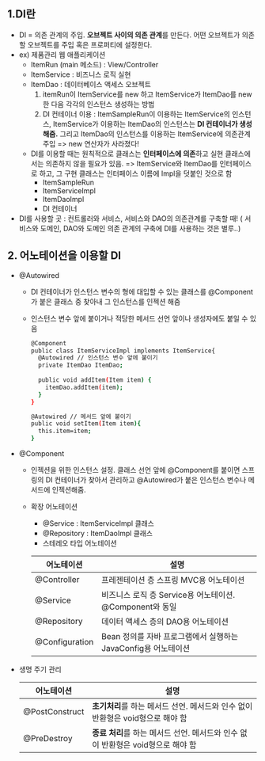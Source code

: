 ## 1.DI란
- DI = 의존 관계의 주입. <b>오브젝트 사이의 의존 관계</b>를 만든다. 어떤 오브젝트가 의존할 오브젝트를 주입 혹은 프로퍼티에 설정한다.
- ex) 제품관리 웹 애플리케이션
   - ItemRun (main 메소드) : View/Controller
   - ItemService : 비즈니스 로직 실현
   - ItemDao : 데이터베이스 액세스 오브젝트
      1. itemRun이 ItemService를 new 하고 ItemService가 ItemDao를 new한 다음 각각의 인스턴스 생성하는 방법
      2. DI 컨테이너 이용 : ItemSampleRun이 이용하는 ItemService의 인스턴스, ItemService가 이용하는 ItemDao의 인스턴스는 <b>DI 컨테이너가 생성해줌.</b> 그리고 ItemDao의 인스턴스를 이용하는 ItemService에 의존관계 주입 => new 연산자가 사라졌다!
   - DI를 이용할 때는 원칙적으로 클래스는 <b>인터페이스에 의존</b>하고 실현 클래스에서는 의존하지 않을 필요가 있음. => ItemService와 ItemDao를 인터페이스로 하고, 그 구현 클래스는 인터페이스 이름에 Impl을 덧붙인 것으로 함
      - ItemSampleRun
      - ItemServiceImpl
      - ItemDaoImpl
      - DI 컨테이너
- DI를 사용할 곳 : 컨트롤러와 서비스, 서비스와 DAO의 의존관계를 구축할 때! ( 서비스와 도메인, DAO와 도메인 의존 관계의 구축에 DI를 사용하는 것은 별루..)
## 2. 어노테이션을 이용할 DI
- @Autowired
   - DI 컨테이너가 인스턴스 변수의 형에 대입할 수 있는 클래스를 @Component가 붙은 클래스 중 찾아내 그 인스턴스를 인젝션 해줌
   - 인스턴스 변수 앞에 붙이거나 적당한 메서드 선언 앞이나 생성자에도 붙일 수 있음
      ```sh  
      @Component
      public class ItemServiceImpl implements ItemService{
        @Autowired // 인스턴스 변수 앞에 붙이기
        private ItemDao ItemDao;
        
        public void addItem(Item item) {
          itemDao.addItem(item);
        }
      }
      ```
      
      ```sh
      @Autowired // 메서드 앞에 붙이기
      public void setItem(Item item){
        this.item=item;
      }
      
      ```
- @Component
   - 인젝션을 위한 인스턴스 설정. 클래스 선언 앞에 @Component를 붙이면 스프링의 DI 컨테이너가 찾아서 관리하고 @Autowired가 붙은 인스턴스 변수나 메서드에 인젝션해줌.
   - 확장 어노테이션
      - @Service : ItemServiceImpl 클래스
      - @Repository : ItemDaoImpl 클래스
      - 스테레오 타입 어노테이션
         
      |어노테이션|설명|
      |------|---|
      |@Controller|프레젠테이션 층 스프링 MVC용 어노테이션|
      |@Service|비즈니스 로직 층 Service용 어노테이션. @Component와 동일|
      |@Repository|데이터 액세스 층의 DAO용 어노테이션|
      |@Configuration|Bean 정의를 자바 프로그램에서 실행하는 JavaConfig용 어노테이션|

- 생명 주기 관리

   |어노테이션|설명|
   |------|---|
   |@PostConstruct|<b>초기처리</b>를 하는 메서드 선언. 메서드와 인수 없이 반환형은 void형으로 해야 함|
   |@PreDestroy|<b>종료 처리</b>를 하는 메서드 선언. 메서드와 인수 없이 반환형은 void형으로 해야 함|

